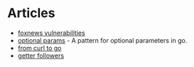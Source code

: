 # Articles

* [foxnews vulnerabilities](foxnews)
* [optional params](articles/optionalparams) - A pattern for optional parameters in go.
* [from curl to go](fromcurltogo)
* [getter followers](gettrfollowers)

